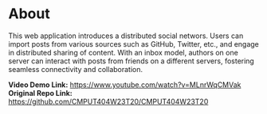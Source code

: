 About
===============

This web application introduces a distributed social networs. Users can import posts from various sources such as GitHub, Twitter, etc., and engage in distributed sharing of content. With an inbox model, authors on one server can interact with posts from friends on a different servers, fostering seamless connectivity and collaboration.

**Video Demo Link:** https://www.youtube.com/watch?v=MLnrWqCMVak   <br />
**Original Repo Link:** https://github.com/CMPUT404W23T20/CMPUT404W23T20
